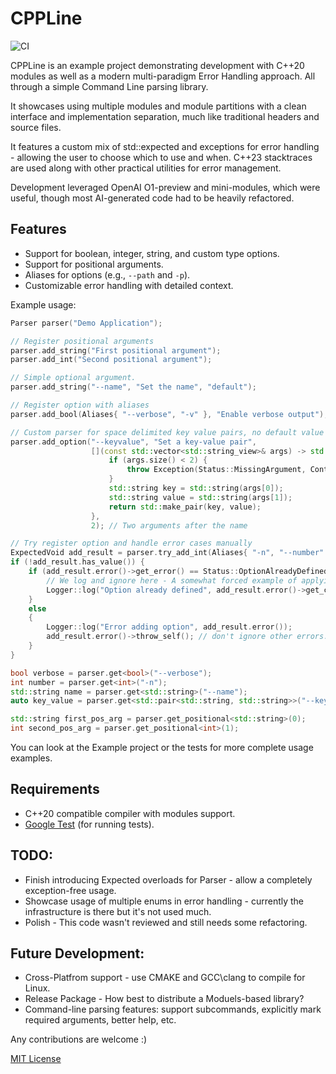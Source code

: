# CPPLine

![CI](https://github.com/ghsi011/CPPLine/actions/workflows/ci.yml/badge.svg)

CPPLine is an example project demonstrating development with C++20 modules as well as a modern multi-paradigm Error Handling approach. All through a simple Command Line parsing library.

It showcases using multiple modules and module partitions with a clean interface and implementation separation, much like traditional headers and source files.

It features a custom mix of std::expected and exceptions for error handling - allowing the user to choose which to use and when.
C++23 stacktraces are used along with other practical utilities for error management.

Development leveraged OpenAI O1-preview and mini-modules, which were useful, though most AI-generated code had to be heavily refactored. 

## Features

- Support for boolean, integer, string, and custom type options.
- Support for positional arguments.
- Aliases for options (e.g., `--path` and `-p`).
- Customizable error handling with detailed context.

Example usage:
```cpp
Parser parser("Demo Application");

// Register positional arguments
parser.add_string("First positional argument");
parser.add_int("Second positional argument");

// Simple optional argument.
parser.add_string("--name", "Set the name", "default");

// Register option with aliases
parser.add_bool(Aliases{ "--verbose", "-v" }, "Enable verbose output");

// Custom parser for space delimited key value pairs, no default value
parser.add_option("--keyvalue", "Set a key-value pair",
                  [](const std::vector<std::string_view>& args) -> std::any {
                      if (args.size() < 2) {
                          throw Exception(Status::MissingArgument, Context{} << Message::ExpectedKeyAndValue); // Note logging of enum value.
                      }
                      std::string key = std::string(args[0]);
                      std::string value = std::string(args[1]);
                      return std::make_pair(key, value);
                  },
                  2); // Two arguments after the name

// Try register option and handle error cases manually
ExpectedVoid add_result = parser.try_add_int(Aliases{ "-n", "--number" }, "Set the number", 10);
if (!add_result.has_value()) {
    if (add_result.error()->get_error() == Status::OptionAlreadyDefined) {
        // We log and ignore here - A somewhat forced example of applying different logic based on the error condition.
        Logger::log("Option already defined", add_result.error()->get_context());
    }
    else
    {
        Logger::log("Error adding option", add_result.error());
        add_result.error()->throw_self(); // don't ignore other errors.
    }
}
```
```cpp
bool verbose = parser.get<bool>("--verbose");
int number = parser.get<int>("-n");
std::string name = parser.get<std::string>("--name");
auto key_value = parser.get<std::pair<std::string, std::string>>("--keyvalue");

std::string first_pos_arg = parser.get_positional<std::string>(0);
int second_pos_arg = parser.get_positional<int>(1);
```
You can look at the Example project or the tests for more complete usage examples.

## Requirements

- C++20 compatible compiler with modules support.
- [Google Test](https://github.com/google/googletest) (for running tests).

## TODO:
- Finish introducing Expected overloads for Parser - allow a completely exception-free usage.
- Showcase usage of multiple enums in error handling - currently the infrastructure is there but it's not used much.
- Polish - This code wasn't reviewed and still needs some refactoring. 

## Future Development:
- Cross-Platfrom support - use CMAKE and GCC\clang to compile for Linux.
- Release Package - How best to distribute a Moduels-based library?
- Command-line parsing features: support subcommands, explicitly mark required arguments, better help, etc.

Any contributions are welcome :)

[MIT License](LICENSE.txt)
